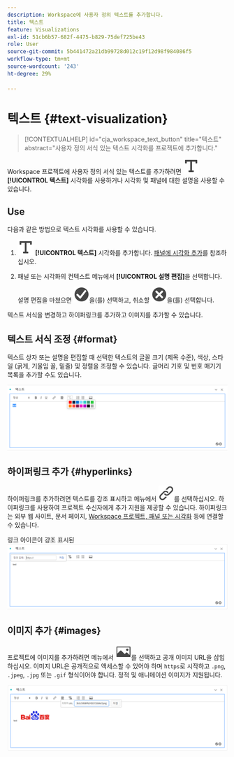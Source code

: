 ```yaml
---
description: Workspace에 사용자 정의 텍스트를 추가합니다.
title: 텍스트
feature: Visualizations
exl-id: 51cb6b57-682f-4475-b829-75def725be43
role: User
source-git-commit: 5b441472a21db99728d012c19f12d98f984086f5
workflow-type: tm+mt
source-wordcount: '243'
ht-degree: 29%

---
```


# 텍스트 {#text-visualization}

<!-- markdownlint-disable MD034 -->

>[!CONTEXTUALHELP]
>id="cja_workspace_text_button"
>title="텍스트"
>abstract="사용자 정의 서식 있는 텍스트 시각화를 프로젝트에 추가합니다."

<!-- markdownlint-enable MD034 -->


Workspace 프로젝트에 사용자 정의 서식 있는 텍스트를 추가하려면 ![텍스트](/help/assets/icons/Text.svg) **[!UICONTROL 텍스트]** 시각화를 사용하거나 시각화 및 패널에 대한 설명을 사용할 수 있습니다.

## Use

다음과 같은 방법으로 텍스트 시각화를 사용할 수 있습니다.

1. ![텍스트](/help/assets/icons/Text.svg) **[!UICONTROL 텍스트]** 시각화를 추가합니다. [패널에 시각화 추가](freeform-analysis-visualizations.md#add-visualizations-to-a-panel)를 참조하십시오.

1. 패널 또는 시각화의 컨텍스트 메뉴에서 **[!UICONTROL 설명 편집]**&#x200B;을 선택합니다.

   설명 편집을 마쳤으면 ![CheckmarkCircle](/help/assets/icons/CheckmarkCircle.svg)을(를) 선택하고, 취소할 ![CloseCircle](/help/assets/icons/CloseCircle.svg)을(를) 선택합니다.

텍스트 서식을 변경하고 하이퍼링크를 추가하고 이미지를 추가할 수 있습니다.

## 텍스트 서식 조정 {#format}

텍스트 상자 또는 설명을 편집할 때 선택한 텍스트의 글꼴 크기 (제목 수준), 색상, 스타일 (굵게, 기울임 꼴, 밑줄) 및 정렬을 조정할 수 있습니다. 글머리 기호 및 번호 매기기 목록을 추가할 수도 있습니다.

![텍스트 색 팔레트를 강조 표시하는 Workspace 프로젝트에 대한 텍스트 옵션](assets/format.png)

## 하이퍼링크 추가 {#hyperlinks}

하이퍼링크를 추가하려면 텍스트를 강조 표시하고 메뉴에서 ![링크](/help/assets/icons/Link.svg)를 선택하십시오. 하이퍼링크를 사용하여 프로젝트 수신자에게 추가 지원을 제공할 수 있습니다. 하이퍼링크는 외부 웹 사이트, 문서 페이지, [Workspace 프로젝트, 패널 또는 시각화](https://experienceleague.adobe.com/en/docs/analytics/analyze/analysis-workspace/curate-share/shareable-links) 등에 연결할 수 있습니다.

링크 아이콘이 강조 표시된 ![텍스트 옵션입니다.](assets/hyperlink.png)

## 이미지 추가 {#images}

프로젝트에 이미지를 추가하려면 메뉴에서 ![이미지](/help/assets/icons/Image.svg)를 선택하고 공개 이미지 URL을 삽입하십시오. 이미지 URL은 공개적으로 액세스할 수 있어야 하며 `https`로 시작하고 `.png`, `.jpeg`, `.jpg` 또는 `.gif` 형식이어야 합니다. 정적 및 애니메이션 이미지가 지원됩니다.

![이미지 아이콘이 선택된 텍스트 옵션](assets/image.png)
